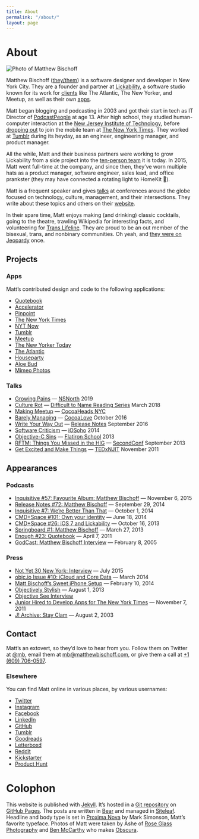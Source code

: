 ```yaml
---
title: About
permalink: "/about/"
layout: page
---
```


# About

![Photo of Matthew Bischoff](/uploads/matthew-profile-43.jpeg)

Matthew Bischoff ([they/them](https://pronoun.is/they)) is a software designer and developer in New York City. They are a founder and partner at [Lickability](https://lickability.com), a software studio known for its work for [clients](https://lickability.com/clients) like The Atlantic, The New Yorker, and Meetup, as well as their own [apps](https://lickability.com/products).

Matt began blogging and podcasting in 2003 and got their start in tech as IT Director of [PodcastPeople](https://www.podcastpeople.com/) at age 13. After high school, they studied human-computer interaction at the [New Jersey Institute of Technology](https://www.njit.edu/), before [dropping out](https://matthewbischoff.com/don-t-go-to-college/) to join the mobile team at [The New York Times](https://www.nytimes.com/). They worked at [Tumblr](https://www.tumblr.com/) during its heyday, as an engineer, engineering manager, and product manager.

All the while, Matt and their business partners were working to grow Lickability from a side project into the [ten-person team](https://lickability.com/about) it is today. In 2015, Matt went full-time at the company, and since then, they’ve worn multiple hats as a product manager, software engineer, sales lead, and office prankster (they may have connected a rotating light to HomeKit 🚨).

Matt is a frequent speaker and gives [talks](https://matthewbischoff.com/category/talks/) at conferences around the globe focused on technology, culture, management, and their intersections. They write about these topics and others on their [website](https://matthewbischoff.com).

In their spare time, Matt enjoys making (and drinking) classic cocktails, going to the theatre, trawling Wikipedia for interesting facts, and volunteering for [Trans Lifeline](https://www.translifeline.org/). They are proud to be an out member of the bisexual, trans, and nonbinary communities. Oh yeah, and [they were on Jeopardy](https://www.j-archive.com/showgame.php?game_id=3342) once.

## Projects

### Apps

Matt’s contributed design and code to the following applications:

* [Quotebook](http://quotebookapp.com)
* [Accelerator](http://acceleratorapp.com)
* [Pinpoint](https://lickability.com/pinpoint)
* [The New York Times](https://apps.apple.com/us/app/the-new-york-times/id284862083)
* [NYT Now](https://www.niemanlab.org/2014/04/nyt-now-out-today-mixes-lots-of-good-mobile-centric-ideas-with-moments-of-caution/)
* [Tumblr](https://apps.apple.com/us/app/tumblr/id305343404)
* [Meetup](https://www.meetup.com/apps/)
* [The New Yorker Today](https://www.newyorker.com/today)
* [The Atlantic](https://apps.apple.com/us/app/the-atlantic-magazine/id397599894)
* [Houseparty](https://houseparty.com)
* [Aloe Bud](https://aloebud.com/)
* [Mimeo Photos](https://mimeophotos.com)

### Talks

* [Growing Pains](https://matthewbischoff.com/nsnorth/) — [NSNorth](https://nsnorth.ca) 2019
* [Culture Rot](https://matthewbischoff.com/culture-rot/) — [Difficult to Name Reading Series](http://www.ryansartor.com) March 2018
* [Making Meetup](https://speakerdeck.com/matthewbischoff/making-meetup-6-dot-0) — [CocoaHeads NYC](http://www.cocoaheadsnyc.org)
* [Barely Managing](https://matthewbischoff.com/barely-managing/) — [CocoaLove](https://cocoalove.org) October 2016
* [Write Your Way Out](https://matthewbischoff.com/write-your-way-out/) — [Release Notes](https://2016.releasenotes.tv) September 2016
* [Software Criticism](https://speakerdeck.com/matthewbischoff/software-criticism) — [iOSoho](http://www.meetup.com/iOSoho/events/145810582/) 2014
* [Objective-C Sins](https://speakerdeck.com/matthewbischoff/objective-c-sins) — [Flatiron School](http://flatironschool.com) 2013
* [RFTM: Things You Missed in the HIG](https://matthewbischoff.com/rtfm/) — [SecondConf](http://secondconf.com) September 2013
* [Get Excited and Make Things](https://speakerdeck.com/matthewbischoff/get-excited-and-make-things) —  [TEDxNJIT](https://www.youtube.com/watch?v=R1afhypdiBQ) November 2011

## Appearances

### Podcasts

* [Inquisitive #57: Favourite Album: Matthew Bischoff](https://www.relay.fm/inquisitive/57) — November 6, 2015
* [Release Notes #72: Matthew Bischoff](http://releasenotes.tv/72-matthew-bischoff/) — September 29, 2014
* [Inquisitive #7: We’re Better Than That](http://www.relay.fm/inquisitive/7) — October 1, 2014
* [CMD+Space #101: Own your identity](http://5by5.tv/cmdspace/101) — June 18, 2014
* [CMD+Space #26: iOS 7 and Lickability](http://5by5.tv/cmdspace/66) — October 16, 2013
* [Springboard #1: Matthew Bischoff](http://springboardshow.com/episodes/1) — March 27, 2013
* [Enough #23: Quotebook](http://minimalmac.com/enough/#ep23) — April 7, 2011
* [GodCast: Matthew Bischoff Interview](http://www.godcast.org/categories/behindTheScenes/2005/02/08.html#a349) —  February 8, 2005

### Press

* [Not Yet 30 New York: Interview](http://ny30ny.com/matthew-bischoff/) — July 2015
* [objc.io Issue #10: iCloud and Core Data](http://www.objc.io/issue-10/icloud-core-data.html) — March 2014
* [Matt Bischoff’s Sweet iPhone Setup](http://thesweetsetup.com/matt-bischoffs-sweet-iphone-setup/) — February 10, 2014
* [Objectively Stylish](http://open.blogs.nytimes.com/2013/08/01/objectively-stylish/) — August 1, 2013
* [Objective See Interview](http://www.objectivesee.com/matthew.bischoff.html)
* [Junior Hired to Develop Apps for The New York Times](http://www.njit.edu/features/sceneandheard/matt-bischoff.php) — November 7, 2011
* [J! Archive: Stay Clam](http://j-archive.com/help.php#stayclam) — August 2, 2003

## Contact

Matt’s an extovert, so they’d love to hear from you. Follow them on Twitter at [@mb](https://twitter.com/mb), email them at [mb@matthewbischoff.com](mailto:mb@matthewbischoff.com), or give them a call at <a href="tel:+16097060597">+1 (609) 706-0597</a>.

### Elsewhere

You can find Matt online in various places, by various usernames:

* [Twitter](https://twitter.com/mb)
* [Instagram](https://instagram/mattb)
* [Facebook](https://facebook.com/matthewbischoff)
* [LinkedIn](https://www.linkedin.com/in/matthewbischoff/)
* [GitHub](https://github.com/mattbischoff)
* [Tumblr](http://mttb.me)
* [Goodreads](https://goodreads.com/matthewbischoff)
* [Letterboxd](https://letterboxd.com/matthewbischoff/)
* [Reddit](http://www.reddit.com/user/matthewbischoff/)
* [Kickstarter](https://www.kickstarter.com/profile/matthewbischoff)
* [Product Hunt](https://www.producthunt.com/@mb)

# Colophon

This website is published with [Jekyll](https://jekyllrb.com). It’s hosted in a [Git repository](https://github.com/mattbischoff/matthewbischoff.com) on [GitHub Pages](https://pages.github.com). The posts are written in [Bear](https://bear.app) and managed in [Siteleaf](https://www.siteleaf.com). Headline and body type is set in [Proxima Nova](https://www.google.com/search?client=safari&rls=en&q=Proxima+Nova&ie=UTF-8&oe=UTF-8) by Mark Simonson, Matt’s favorite typeface. Photos of Matt were taken by Ashe of [Rose Glass Photography](https://www.roseglass.pictures) and [Ben McCarthy](https://twitter.com/benricem) who makes [Obscura](https://obscura.app).